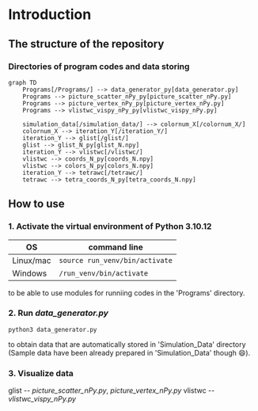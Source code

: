 # Introduction
## The structure of the repository
### Directories of program codes and data storing
```mermaid
graph TD
    Programs[/Programs/] --> data_generator_py[data_generator.py]
    Programs --> picture_scatter_nPy_py[picture_scatter_nPy.py]
    Programs --> picture_vertex_nPy_py[picture_vertex_nPy.py]
    Programs --> vlistwc_vispy_nPy_py[vlistwc_vispy_nPy.py]

    simulation_data[/simulation_data/] --> colornum_X[/colornum_X/]
    colornum_X --> iteration_Y[/iteration_Y/]
    iteration_Y --> glist[/glist/]
    glist --> glist_N_py[glist_N.npy]
    iteration_Y --> vlistwc[/vlistwc/]
    vlistwc --> coords_N_py[coords_N.npy]
    vlistwc --> colors_N_py[colors_N.npy]
    iteration_Y --> tetrawc[/tetrawc/]
    tetrawc --> tetra_coords_N_py[tetra_coords_N.npy]
```

## How to use
### 1. Activate the virtual environment of Python 3.10.12
<table>
 <thead>
  <tr>
   <th>OS</th> <th>command line</th>
  </tr>
 </thead>
 <tr>
  <td> Linux/mac </td> <td> <code>source run_venv/bin/activate</code> </td>
 </tr>
 <tr>
  <td >Windows </td> <td>  <code>/run_venv/bin/activate</code> </td>
 </tr>
</table>
to be able to use modules for runniing codes in the 'Programs' directory.

### 2. Run *data_generator.py*
```
python3 data_generator.py
```
to obtain data that are automatically stored in 'Simulation_Data' directory (Sample data have been already prepared in 'Simulation_Data' though :smile:).
### 3. Visualize data
glist -- *picture_scatter_nPy.py*, *picture_vertex_nPy.py*
vlistwc -- *vlistwc_vispy_nPy.py*
